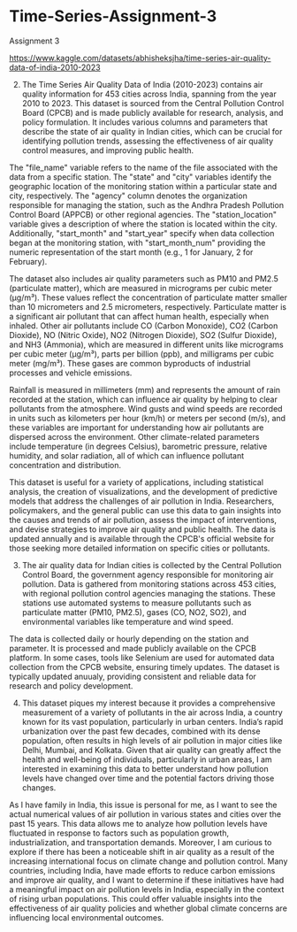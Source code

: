 # Time-Series-Assignment-3
Assignment 3

https://www.kaggle.com/datasets/abhisheksjha/time-series-air-quality-data-of-india-2010-2023

2. The Time Series Air Quality Data of India (2010-2023) contains air quality information for 453 cities across India, spanning from the year 2010 to 2023. This dataset is sourced from the Central Pollution Control Board (CPCB) and is made publicly available for research, analysis, and policy formulation. It includes various columns and parameters that describe the state of air quality in Indian cities, which can be crucial for identifying pollution trends, assessing the effectiveness of air quality control measures, and improving public health.

The "file_name" variable refers to the name of the file associated with the data from a specific station. The "state" and "city" variables identify the geographic location of the monitoring station within a particular state and city, respectively. The "agency" column denotes the organization responsible for managing the station, such as the Andhra Pradesh Pollution Control Board (APPCB) or other regional agencies. The "station_location" variable gives a description of where the station is located within the city. Additionally, "start_month" and "start_year" specify when data collection began at the monitoring station, with "start_month_num" providing the numeric representation of the start month (e.g., 1 for January, 2 for February).

The dataset also includes air quality parameters such as PM10 and PM2.5 (particulate matter), which are measured in micrograms per cubic meter (µg/m³). These values reflect the concentration of particulate matter smaller than 10 micrometers and 2.5 micrometers, respectively. Particulate matter is a significant air pollutant that can affect human health, especially when inhaled. Other air pollutants include CO (Carbon Monoxide), CO2 (Carbon Dioxide), NO (Nitric Oxide), NO2 (Nitrogen Dioxide), SO2 (Sulfur Dioxide), and NH3 (Ammonia), which are measured in different units like micrograms per cubic meter (µg/m³), parts per billion (ppb), and milligrams per cubic meter (mg/m³). These gases are common byproducts of industrial processes and vehicle emissions.

Rainfall is measured in millimeters (mm) and represents the amount of rain recorded at the station, which can influence air quality by helping to clear pollutants from the atmosphere. Wind gusts and wind speeds are recorded in units such as kilometers per hour (km/h) or meters per second (m/s), and these variables are important for understanding how air pollutants are dispersed across the environment. Other climate-related parameters include temperature (in degrees Celsius), barometric pressure, relative humidity, and solar radiation, all of which can influence pollutant concentration and distribution.

This dataset is useful for a variety of applications, including statistical analysis, the creation of visualizations, and the development of predictive models that address the challenges of air pollution in India. Researchers, policymakers, and the general public can use this data to gain insights into the causes and trends of air pollution, assess the impact of interventions, and devise strategies to improve air quality and public health. The data is updated annually and is available through the CPCB's official website for those seeking more detailed information on specific cities or pollutants.



   3. The air quality data for Indian cities is collected by the Central Pollution Control Board, the government agency responsible for monitoring air pollution. Data is gathered from monitoring stations across 453 cities, with regional pollution control agencies managing the stations. These stations use automated systems to measure pollutants such as particulate matter (PM10, PM2.5), gases (CO, NO2, SO2), and environmental variables like temperature and wind speed.
      
The data is collected daily or hourly depending on the station and parameter. It is processed and made publicly available on the CPCB platform. In some cases, tools like Selenium are used for automated data collection from the CPCB website, ensuring timely updates. The dataset is typically updated anuualy, providing consistent and reliable data for research and policy development.



4. This dataset piques my interest because it provides a comprehensive measurement of a variety of pollutants in the air across India, a country known for its vast population, particularly in urban centers. India’s rapid urbanization over the past few decades, combined with its dense population, often results in high levels of air pollution in major cities like Delhi, Mumbai, and Kolkata. Given that air quality can greatly affect the health and well-being of individuals, particularly in urban areas, I am interested in examining this data to better understand how pollution levels have changed over time and the potential factors driving those changes.

As I have family in India, this issue is personal for me, as I want to see the actual numerical values of air pollution in various states and cities over the past 15 years. This data allows me to analyze how pollution levels have fluctuated in response to factors such as population growth, industrialization, and transportation demands. Moreover, I am curious to explore if there has been a noticeable shift in air quality as a result of the increasing international focus on climate change and pollution control. Many countries, including India, have made efforts to reduce carbon emissions and improve air quality, and I want to determine if these initiatives have had a meaningful impact on air pollution levels in India, especially in the context of rising urban populations. This could offer valuable insights into the effectiveness of air quality policies and whether global climate concerns are influencing local environmental outcomes.
